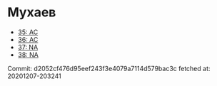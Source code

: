 # Мухаев
- [35: AC](35.md)
- [36: AC](36.md)
- [37: NA](37.md)
- [38: NA](38.md)

Commit: d2052cf476d95eef243f3e4079a7114d579bac3c
 fetched at: 20201207-203241
